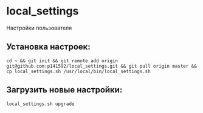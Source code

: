 # local_settings
Настройки пользователя

## Установка настроек:

`cd ~ && git init && git remote add origin git@github.com:p141592/local_settings.git && git pull origin master && cp local_settings.sh /usr/local/bin/local_settings.sh`

## Загрузить новые настройки:

`local_settings.sh upgrade` 
